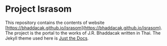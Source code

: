 # Project Israsom

This repository contains the contents of website [https://bhaddacak.github.io/israsom](https://bhaddacak.github.io/israsom). The project is the portal to the works of J.R. Bhaddacak written in Thai. The Jekyll theme used here is [Just the Docs](https://just-the-docs.github.io/just-the-docs/).
